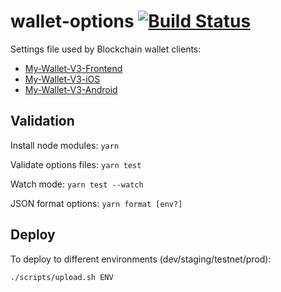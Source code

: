 # wallet-options [![Build Status](https://travis-ci.org/blockchain/wallet-options.png?branch=master)](https://travis-ci.org/blockchain/wallet-options)

Settings file used by Blockchain wallet clients:
 * [My-Wallet-V3-Frontend](https://github.com/blockchain/My-Wallet-V3-Frontend)
 * [My-Wallet-V3-iOS](https://github.com/blockchain/My-Wallet-V3-iOS)
 * [My-Wallet-V3-Android](https://github.com/blockchain/My-Wallet-V3-Android)

## Validation

Install node modules: `yarn`

Validate options files: `yarn test`

Watch mode: `yarn test --watch`

JSON format options: `yarn format [env?]`

## Deploy

To deploy to different environments (dev/staging/testnet/prod):

    ./scripts/upload.sh ENV
